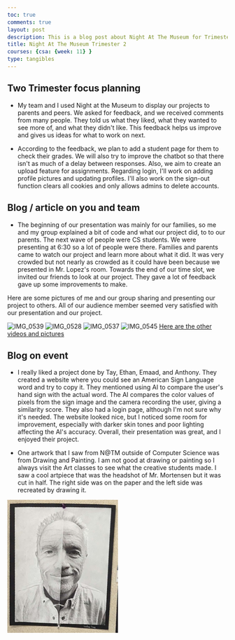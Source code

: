 ```yaml
---
toc: true
comments: true
layout: post
description: This is a blog post about Night At The Museum for Trimester 2
title: Night At The Museum Trimester 2
courses: {csa: {week: 11} }
type: tangibles
---
```


## Two Trimester focus planning
- My team and I used Night at the Museum to display our projects to parents and peers. We asked for feedback, and we received comments from many people. They told us what they liked, what they wanted to see more of, and what they didn't like. This feedback helps us improve and gives us ideas for what to work on next.

- According to the feedback, we plan to add a student page for them to check their grades. We will also try to improve the chatbot so that there isn't as much of a delay between responses. Also, we aim to create an upload feature for assignments. Regarding login, I'll work on adding profile pictures and updating profiles. I'll also work on the sign-out function clears all cookies and only allows admins to delete accounts.

## Blog / article on you and team
- The beginning of our presentation was mainly for our families, so me and my group explained a bit of code and what our project did, to to our parents. The next wave of people were CS students. We were presenting at 6:30 so a lot of people were there. Families and parents came to watch our project and learn more about what it did. It was very crowded but not nearly as crowded as it could have been because we presented in Mr. Lopez's room. Towards the end of our time slot, we invited our friends to look at our project. They gave a lot of feedback gave up some improvements to make.

Here are some pictures of me and our group sharing and presenting our project to others. All of our audience member seemed very satisfied with our presentation and our project.

![IMG_0539](https://github.com/Soham360/APCSA/assets/111466950/ce62fe3f-df3e-4c72-81fc-f1773be5fc5c)
![IMG_0528](https://github.com/Soham360/APCSA/assets/111466950/ac931098-6f42-41f9-ba90-e9215ce7bbf3)
![IMG_0537](https://github.com/Soham360/APCSA/assets/111466950/9f4b1c48-0384-4494-a9c0-75be5dcc5583)
![IMG_0545](https://github.com/Soham360/APCSA/assets/111466950/b9572e6e-0c18-485f-a9cb-fd1ad3344830)
[Here are the other videos and pictures](https://drive.google.com/drive/folders/1IHRHx2Qp1lnLzPJGoOKFZKjzyYYBg8Hc?usp=sharing)

## Blog on event
- I really liked a project done by Tay, Ethan, Emaad, and Anthony. They created a website where you could see an American Sign Language word and try to copy it. They mentioned using AI to compare the user's hand sign with the actual word. The AI compares the color values of pixels from the sign image and the camera recording the user, giving a similarity score. They also had a login page, although I'm not sure why it's needed. The website looked nice, but I noticed some room for improvement, especially with darker skin tones and poor lighting affecting the AI's accuracy. Overall, their presentation was great, and I enjoyed their project.

- One artwork that I saw from N@TM outside of Computer Science was from Drawing and Painting. I am not good at drawing or painting so I always visit the Art classes to see what the creative students made. I saw a cool artpiece that was the headshot of Mr. Mortensen but it was cut in half. The right side was on the paper and the left side was recreated by drawing it.

![alt text](/images/MORT.png)